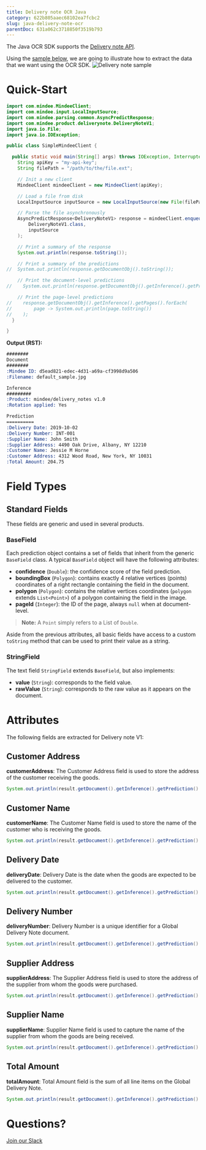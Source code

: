 ```yaml
---
title: Delivery note OCR Java
category: 622b805aaec68102ea7fcbc2
slug: java-delivery-note-ocr
parentDoc: 631a062c3718850f3519b793
---
```

The Java OCR SDK supports the [Delivery note API](https://platform.mindee.com/mindee/delivery_notes).

Using the [sample below](https://github.com/mindee/client-lib-test-data/blob/main/products/delivery_notes/default_sample.jpg), we are going to illustrate how to extract the data that we want using the OCR SDK.
![Delivery note sample](https://github.com/mindee/client-lib-test-data/blob/main/products/delivery_notes/default_sample.jpg?raw=true)

# Quick-Start
```java
import com.mindee.MindeeClient;
import com.mindee.input.LocalInputSource;
import com.mindee.parsing.common.AsyncPredictResponse;
import com.mindee.product.deliverynote.DeliveryNoteV1;
import java.io.File;
import java.io.IOException;

public class SimpleMindeeClient {

  public static void main(String[] args) throws IOException, InterruptedException {
    String apiKey = "my-api-key";
    String filePath = "/path/to/the/file.ext";

    // Init a new client
    MindeeClient mindeeClient = new MindeeClient(apiKey);

    // Load a file from disk
    LocalInputSource inputSource = new LocalInputSource(new File(filePath));

    // Parse the file asynchronously
    AsyncPredictResponse<DeliveryNoteV1> response = mindeeClient.enqueueAndParse(
        DeliveryNoteV1.class,
        inputSource
    );

    // Print a summary of the response
    System.out.println(response.toString());

    // Print a summary of the predictions
//  System.out.println(response.getDocumentObj().toString());

    // Print the document-level predictions
//    System.out.println(response.getDocumentObj().getInference().getPrediction().toString());

    // Print the page-level predictions
//    response.getDocumentObj().getInference().getPages().forEach(
//        page -> System.out.println(page.toString())
//    );
  }

}

```

**Output (RST):**
```rst
########
Document
########
:Mindee ID: d5ead821-edec-4d31-a69a-cf3998d9a506
:Filename: default_sample.jpg

Inference
#########
:Product: mindee/delivery_notes v1.0
:Rotation applied: Yes

Prediction
==========
:Delivery Date: 2019-10-02
:Delivery Number: INT-001
:Supplier Name: John Smith
:Supplier Address: 4490 Oak Drive, Albany, NY 12210
:Customer Name: Jessie M Horne
:Customer Address: 4312 Wood Road, New York, NY 10031
:Total Amount: 204.75
```

# Field Types
## Standard Fields
These fields are generic and used in several products.

### BaseField
Each prediction object contains a set of fields that inherit from the generic `BaseField` class.
A typical `BaseField` object will have the following attributes:

* **confidence** (`Double`): the confidence score of the field prediction.
* **boundingBox** (`Polygon`): contains exactly 4 relative vertices (points) coordinates of a right rectangle containing the field in the document.
* **polygon** (`Polygon`): contains the relative vertices coordinates (`polygon` extends `List<Point>`) of a polygon containing the field in the image.
* **pageId** (`Integer`): the ID of the page, always `null` when at document-level.

> **Note:** A `Point` simply refers to a List of `Double`.


Aside from the previous attributes, all basic fields have access to a custom `toString` method that can be used to print their value as a string.

### StringField
The text field `StringField` extends `BaseField`, but also implements:
* **value** (`String`): corresponds to the field value.
* **rawValue** (`String`): corresponds to the raw value as it appears on the document.

# Attributes
The following fields are extracted for Delivery note V1:

## Customer Address
**customerAddress**: The Customer Address field is used to store the address of the customer receiving the goods.

```java
System.out.println(result.getDocument().getInference().getPrediction().getCustomerAddress().value);
```

## Customer Name
**customerName**: The Customer Name field is used to store the name of the customer who is receiving the goods.

```java
System.out.println(result.getDocument().getInference().getPrediction().getCustomerName().value);
```

## Delivery Date
**deliveryDate**: Delivery Date is the date when the goods are expected to be delivered to the customer.

```java
System.out.println(result.getDocument().getInference().getPrediction().getDeliveryDate().value);
```

## Delivery Number
**deliveryNumber**: Delivery Number is a unique identifier for a Global Delivery Note document.

```java
System.out.println(result.getDocument().getInference().getPrediction().getDeliveryNumber().value);
```

## Supplier Address
**supplierAddress**: The Supplier Address field is used to store the address of the supplier from whom the goods were purchased.

```java
System.out.println(result.getDocument().getInference().getPrediction().getSupplierAddress().value);
```

## Supplier Name
**supplierName**: Supplier Name field is used to capture the name of the supplier from whom the goods are being received.

```java
System.out.println(result.getDocument().getInference().getPrediction().getSupplierName().value);
```

## Total Amount
**totalAmount**: Total Amount field is the sum of all line items on the Global Delivery Note.

```java
System.out.println(result.getDocument().getInference().getPrediction().getTotalAmount().value);
```

# Questions?
[Join our Slack](https://join.slack.com/t/mindee-community/shared_invite/zt-2d0ds7dtz-DPAF81ZqTy20chsYpQBW5g)
